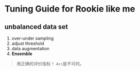 # Tuning Guide for Rookie like me

## unbalanced data set
1. over-under sampling
2. adjust threshold
3. data augmentation
4. **Ensemble**

> 用正确的评价指标！ `Acc`是不可的。